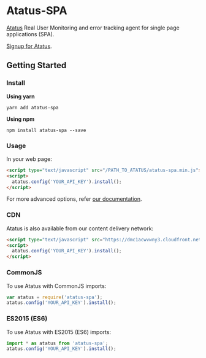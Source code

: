 # Atatus-SPA

[Atatus](https://www.atatus.com) Real User Monitoring and error tracking agent for single page applications (SPA).

[Signup for Atatus](https://www.atatus.com/signup).

## Getting Started

### Install

**Using yarn**

```
yarn add atatus-spa
```

**Using npm**

```
npm install atatus-spa --save
```

### Usage

In your web page:

```html
<script type="text/javascript" src="/PATH_TO_ATATUS/atatus-spa.min.js"></script>
<script>
  atatus.config('YOUR_API_KEY').install();
</script>
```

For more advanced options, refer [our documentation](https://docs.atatus.com/docs/browser-monitoring/customize-agent.html).


### CDN

Atatus is also available from our content delivery network:

```html
<script type="text/javascript" src="https://dmc1acwvwny3.cloudfront.net/atatus-spa.js"></script>
<script>
  atatus.config('YOUR_API_KEY').install();
</script>
```

### CommonJS

To use Atatus with CommonJS imports:

```javascript
var atatus = require('atatus-spa');
atatus.config('YOUR_API_KEY').install();
```

### ES2015 (ES6)

To use Atatus with ES2015 (ES6) imports:

```javascript
import * as atatus from 'atatus-spa';
atatus.config('YOUR_API_KEY').install();
```
